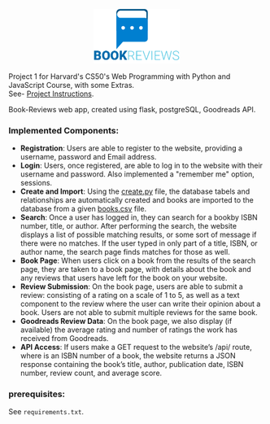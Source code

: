 <p align="center"><img src="https://github.com/guryaniv/book-reviews/blob/master/app/static/img/logo.png" width="170" title="Book Reviews"></p>

Project 1 for Harvard's CS50's Web Programming with Python and JavaScript Course, with some Extras.<br>
See- [Project Instructions](https://docs.cs50.net/web/2019/x/projects/1/project1.html).

Book-Reviews web app, created using flask, postgreSQL, Goodreads API.
<h3>Implemented Components:</h3>
<ul>
  <li><strong>Registration</strong>: Users are able to register to the website, providing a username, password and Email address.</li>
  <li><strong>Login</strong>: Users, once registered, are able to log in to the website with their username and password. Also implemented a "remember me" option, sessions.</li>
  <li><strong>Create and Import</strong>: Using the <a href="https://github.com/guryaniv/book-reviews/blob/master/create.py">create.py</a> file, the database tabels and relationships are automatically created and books are imported to the database from a given  <a href="https://github.com/guryaniv/book-reviews/blob/master/books.csv">books.csv</a> file.</li>
  <li><strong>Search</strong>: Once a user has logged in, they can search for a bookby ISBN number, title, or author. After performing the search, the website displays a list of possible matching results, or some sort of message if there were no matches. If the user typed in only part of a title, ISBN, or author name, the search page finds matches for those as well.</li>
  <li><strong>Book Page</strong>: When users click on a book from the results of the search page, they are taken to a book page, with details about the book and any reviews that users have left for the book on your website.</li>
  <li><strong>Review Submission</strong>: On the book page, users are able to submit a review: consisting of a rating on a scale of 1 to 5, as well as a text component to the review where the user can write their opinion about a book. Users are not able to submit multiple reviews for the same book.</li>
  <li><strong>Goodreads Review Data</strong>: On the book page, we also display (if available) the average rating and number of ratings the work has received from Goodreads.</li>
  <li><Strong>API Access</strong>: If users make a GET request to the website’s /api/<isbn> route, where <isbn> is an ISBN number of a book, the website returns a JSON response containing the book’s title, author, publication date, ISBN number, review count, and average score.</li>
</ul>

<h3>prerequisites:</h3>

See ```requirements.txt```.



